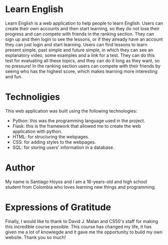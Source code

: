 # Learn English

Learn English is a web application to help people to learn English.
Users can create their own accounts and then start learning, so they do not lose their progress and can compete with friends in the ranking section.
They can sign up and then login to see the lessons, or if they already have an account they can just login and start learning.
Users can find lessons to learn present simple, past simple and future simple, in which they can see an explanatory video, some examples and a link for a test.
They can do this test for evaluating all these topics, and they can do it long as they want, so no pressure!
In the ranking section users can compete with their friends by seeing who has the highest score, which makes learning more interesting and fun.

# Technoligies

This web application was built using the following technologies:

- Python: this was the programming language used in the project.
- Flask: this is the framework that allowed me to create the web application with python.
- HTML: for structuring the webpages.
- CSS: for adding styles to the webpages.
- SQL: for storing users' information in a database.

# Author

My name is Santiago Hoyos and  I am a 16-years-old and high school student from Colombia who loves learning new things and programming.

# Expressions of Gratitude

Finally, I would like to thank to David J. Malan and CS50's staff for making this incredible course possible.
This course has changed my life, it has given me a lot of knowlegde and it gave me the opportunity to build my own website. Thank you so much!
